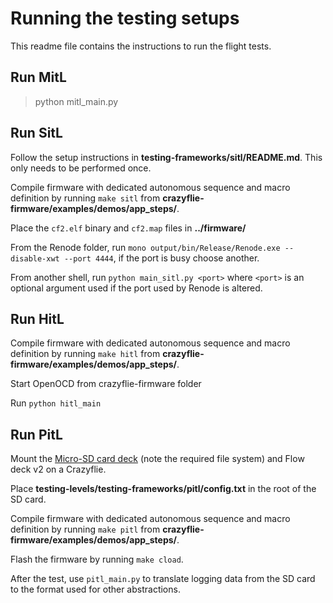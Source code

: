 # Running the testing setups

This readme file contains the instructions to run the flight tests.

## Run MitL

> python mitl_main.py

## Run SitL
Follow the setup instructions in **testing-frameworks/sitl/README.md**. This only needs to be performed once.

Compile firmware with dedicated autonomous sequence and macro definition by running `make sitl` from **crazyflie-firmware/examples/demos/app_steps/**.

Place the `cf2.elf` binary and `cf2.map` files in **../firmware/**

From the Renode folder, run `mono output/bin/Release/Renode.exe --disable-xwt --port 4444`, if the port is busy choose another.

From another shell, run `python main_sitl.py <port>` where `<port>` is an optional argument used if the port used by Renode is altered.

## Run HitL

Compile firmware with dedicated autonomous sequence and macro definition by running `make hitl` from **crazyflie-firmware/examples/demos/app_steps/**.

Start OpenOCD from crazyflie-firmware folder

Run `python hitl_main`

## Run PitL
Mount the [Micro-SD card deck](https://www.bitcraze.io/documentation/repository/crazyflie-firmware/master/userguides/decks/micro-sd-card-deck/) (note the required file system) and Flow deck v2 on a Crazyflie.

Place **testing-levels/testing-frameworks/pitl/config.txt** in the root of the SD card.

Compile firmware with dedicated autonomous sequence and macro definition by running `make pitl` from **crazyflie-firmware/examples/demos/app_steps/**.

Flash the firmware by running `make cload`.

After the test, use `pitl_main.py` to translate logging data from the SD card to the format used for other abstractions.